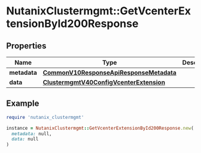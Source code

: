 # NutanixClustermgmt::GetVcenterExtensionById200Response

## Properties

| Name | Type | Description | Notes |
| ---- | ---- | ----------- | ----- |
| **metadata** | [**CommonV10ResponseApiResponseMetadata**](CommonV10ResponseApiResponseMetadata.md) |  | [optional] |
| **data** | [**ClustermgmtV40ConfigVcenterExtension**](ClustermgmtV40ConfigVcenterExtension.md) |  | [optional] |

## Example

```ruby
require 'nutanix_clustermgmt'

instance = NutanixClustermgmt::GetVcenterExtensionById200Response.new(
  metadata: null,
  data: null
)
```

